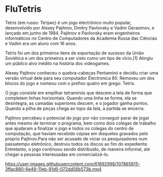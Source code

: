 # FluTetris

Tetris (em russo: Тетрис) é um jogo electrônico muito popular, desenvolvido por Alexey Pajitnov, Dmitry Pavlovsky e Vadim Gerasimov, e lançado em junho de 1984. Pajitnov e Pavlovsky eram engenheiros informáticos no Centro de Computadores da Academia Russa das Ciências e Vadim era um aluno com 16 anos.

Tetris foi um dos primeiros itens de exportação de sucesso da União Soviética e um dos primeiros a ser visto como um tipo de vício.[1] Atingiu um público alvo inédito na história dos videogames.

Alexey Pajitnov conheceu o quebra-cabeças Pentaminó e decidiu criar uma versão virtual dele para seu computador Electronica 60. Removeu um dos blocos do jogo e nomeou com o prefixo quatro em grego: Tetris.

O jogo consiste em empilhar tetraminós que descem a tela de forma que completem linhas horizontais. Quando uma linha se forma, ela se desintegra, as camadas superiores descem, e o jogador ganha pontos. Quando a pilha de peças chega ao topo da tela, a partida se encerra.

Pajitnov percebeu o potencial do jogo por não conseguir parar de jogar antes mesmo de terminar o programa, bem como dois colegas de trabalho que ajudaram a finalizar o jogo e todos os colegas do centro de computação, que haviam recebido cópias em disquetes gravados pelo próprio Pajitnov.Para não ser acusado de viciar os pesquisadores num passatempo eletrônico, destruiu todos os discos ao fim do expediente. Entretanto, o jogo continuou sendo distribuído, de maneira informal, até chegar a pessoas interessadas em comercializá-lo.

https://user-images.githubusercontent.com/61892998/107865815-3ffac880-6e49-11eb-91d5-072dd56b573b.mp4
